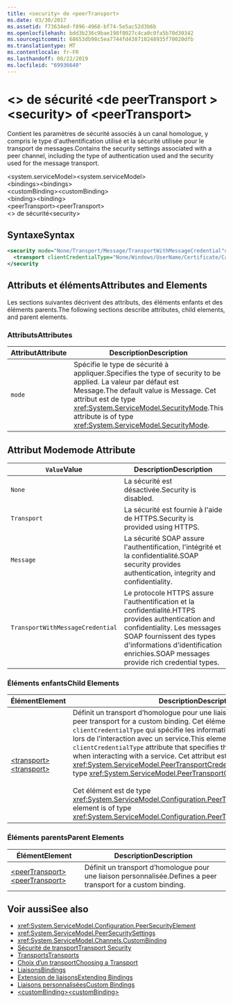 ```yaml
---
title: <security> de <peerTransport>
ms.date: 03/30/2017
ms.assetid: f73634ed-f896-4968-bf74-5e5ac52d3b6b
ms.openlocfilehash: bdd3b236c9bae198f8027c4ca0c0fa5b70d30342
ms.sourcegitcommit: 68653db98c5ea7744fd438710248935f70020dfb
ms.translationtype: MT
ms.contentlocale: fr-FR
ms.lasthandoff: 08/22/2019
ms.locfileid: "69936640"
---
```

# <a name="security-of-peertransport"></a><span data-ttu-id="d43f2-102">\<> de sécurité \<de peerTransport ></span><span class="sxs-lookup"><span data-stu-id="d43f2-102">\<security> of \<peerTransport></span></span>
<span data-ttu-id="d43f2-103">Contient les paramètres de sécurité associés à un canal homologue, y compris le type d'authentification utilisé et la sécurité utilisée pour le transport de messages.</span><span class="sxs-lookup"><span data-stu-id="d43f2-103">Contains the security settings associated with a peer channel, including the type of authentication used and the security used for the message transport.</span></span>  
  
 <span data-ttu-id="d43f2-104">\<system.serviceModel></span><span class="sxs-lookup"><span data-stu-id="d43f2-104">\<system.serviceModel></span></span>  
<span data-ttu-id="d43f2-105">\<bindings></span><span class="sxs-lookup"><span data-stu-id="d43f2-105">\<bindings></span></span>  
<span data-ttu-id="d43f2-106">\<customBinding></span><span class="sxs-lookup"><span data-stu-id="d43f2-106">\<customBinding></span></span>  
<span data-ttu-id="d43f2-107">\<binding></span><span class="sxs-lookup"><span data-stu-id="d43f2-107">\<binding></span></span>  
<span data-ttu-id="d43f2-108">\<peerTransport></span><span class="sxs-lookup"><span data-stu-id="d43f2-108">\<peerTransport></span></span>  
<span data-ttu-id="d43f2-109">\<> de sécurité</span><span class="sxs-lookup"><span data-stu-id="d43f2-109">\<security></span></span>  
  
## <a name="syntax"></a><span data-ttu-id="d43f2-110">Syntaxe</span><span class="sxs-lookup"><span data-stu-id="d43f2-110">Syntax</span></span>  
  
```xml  
<security mode="None/Transport/Message/TransportWithMessageCredential">
  <transport clientCredentialType="None/Windows/UserName/Certificate/CardSpace" />
</security
```  
  
## <a name="attributes-and-elements"></a><span data-ttu-id="d43f2-111">Attributs et éléments</span><span class="sxs-lookup"><span data-stu-id="d43f2-111">Attributes and Elements</span></span>  
 <span data-ttu-id="d43f2-112">Les sections suivantes décrivent des attributs, des éléments enfants et des éléments parents.</span><span class="sxs-lookup"><span data-stu-id="d43f2-112">The following sections describe attributes, child elements, and parent elements.</span></span>  
  
### <a name="attributes"></a><span data-ttu-id="d43f2-113">Attributs</span><span class="sxs-lookup"><span data-stu-id="d43f2-113">Attributes</span></span>  
  
|<span data-ttu-id="d43f2-114">Attribut</span><span class="sxs-lookup"><span data-stu-id="d43f2-114">Attribute</span></span>|<span data-ttu-id="d43f2-115">Description</span><span class="sxs-lookup"><span data-stu-id="d43f2-115">Description</span></span>|  
|---------------|-----------------|  
|`mode`|<span data-ttu-id="d43f2-116">Spécifie le type de sécurité à appliquer.</span><span class="sxs-lookup"><span data-stu-id="d43f2-116">Specifies the type of security to be applied.</span></span> <span data-ttu-id="d43f2-117">La valeur par défaut est Message.</span><span class="sxs-lookup"><span data-stu-id="d43f2-117">The default value is Message.</span></span> <span data-ttu-id="d43f2-118">Cet attribut est de type <xref:System.ServiceModel.SecurityMode>.</span><span class="sxs-lookup"><span data-stu-id="d43f2-118">This attribute is of type <xref:System.ServiceModel.SecurityMode>.</span></span>|  
  
## <a name="mode-attribute"></a><span data-ttu-id="d43f2-119">Attribut Mode</span><span class="sxs-lookup"><span data-stu-id="d43f2-119">mode Attribute</span></span>  
  
|<span data-ttu-id="d43f2-120">`Value`</span><span class="sxs-lookup"><span data-stu-id="d43f2-120">Value</span></span>|<span data-ttu-id="d43f2-121">Description</span><span class="sxs-lookup"><span data-stu-id="d43f2-121">Description</span></span>|  
|-----------|-----------------|  
|`None`|<span data-ttu-id="d43f2-122">La sécurité est désactivée.</span><span class="sxs-lookup"><span data-stu-id="d43f2-122">Security is disabled.</span></span>|  
|`Transport`|<span data-ttu-id="d43f2-123">La sécurité est fournie à l'aide de HTTPS.</span><span class="sxs-lookup"><span data-stu-id="d43f2-123">Security is provided using HTTPS.</span></span>|  
|`Message`|<span data-ttu-id="d43f2-124">La sécurité SOAP assure l'authentification, l'intégrité et la confidentialité.</span><span class="sxs-lookup"><span data-stu-id="d43f2-124">SOAP security provides authentication, integrity and confidentiality.</span></span>|  
|`TransportWithMessageCredential`|<span data-ttu-id="d43f2-125">Le protocole HTTPS assure l'authentification et la confidentialité.</span><span class="sxs-lookup"><span data-stu-id="d43f2-125">HTTPS provides authentication and confidentiality.</span></span> <span data-ttu-id="d43f2-126">Les messages SOAP fournissent des types d'informations d'identification enrichies.</span><span class="sxs-lookup"><span data-stu-id="d43f2-126">SOAP messages provide rich credential types.</span></span>|  
  
### <a name="child-elements"></a><span data-ttu-id="d43f2-127">Éléments enfants</span><span class="sxs-lookup"><span data-stu-id="d43f2-127">Child Elements</span></span>  
  
|<span data-ttu-id="d43f2-128">Élément</span><span class="sxs-lookup"><span data-stu-id="d43f2-128">Element</span></span>|<span data-ttu-id="d43f2-129">Description</span><span class="sxs-lookup"><span data-stu-id="d43f2-129">Description</span></span>|  
|-------------|-----------------|  
|[<span data-ttu-id="d43f2-130">\<transport></span><span class="sxs-lookup"><span data-stu-id="d43f2-130">\<transport></span></span>](transport-of-peertransport.md)|<span data-ttu-id="d43f2-131">Définit un transport d’homologue pour une liaison personnalisée.</span><span class="sxs-lookup"><span data-stu-id="d43f2-131">Defines a peer transport for a custom binding.</span></span> <span data-ttu-id="d43f2-132">Cet élément dispose d'un attribut `clientCredentialType` qui spécifie les informations d'identification à utiliser lors de l'interaction avec un service.</span><span class="sxs-lookup"><span data-stu-id="d43f2-132">This element has a `clientCredentialType` attribute that specifies the credentials to be used when interacting with a service.</span></span> <span data-ttu-id="d43f2-133">Cet attribut est de type <xref:System.ServiceModel.PeerTransportCredentialType>.</span><span class="sxs-lookup"><span data-stu-id="d43f2-133">This attribute is of type <xref:System.ServiceModel.PeerTransportCredentialType>.</span></span><br /><br /> <span data-ttu-id="d43f2-134">Cet élément est de type <xref:System.ServiceModel.Configuration.PeerTransportSecurityElement>.</span><span class="sxs-lookup"><span data-stu-id="d43f2-134">This element is of type <xref:System.ServiceModel.Configuration.PeerTransportSecurityElement>.</span></span>|  
  
### <a name="parent-elements"></a><span data-ttu-id="d43f2-135">Éléments parents</span><span class="sxs-lookup"><span data-stu-id="d43f2-135">Parent Elements</span></span>  
  
|<span data-ttu-id="d43f2-136">Élément</span><span class="sxs-lookup"><span data-stu-id="d43f2-136">Element</span></span>|<span data-ttu-id="d43f2-137">Description</span><span class="sxs-lookup"><span data-stu-id="d43f2-137">Description</span></span>|  
|-------------|-----------------|  
|[<span data-ttu-id="d43f2-138">\<peerTransport></span><span class="sxs-lookup"><span data-stu-id="d43f2-138">\<peerTransport></span></span>](peertransport.md)|<span data-ttu-id="d43f2-139">Définit un transport d’homologue pour une liaison personnalisée.</span><span class="sxs-lookup"><span data-stu-id="d43f2-139">Defines a peer transport for a custom binding.</span></span>|  
  
## <a name="see-also"></a><span data-ttu-id="d43f2-140">Voir aussi</span><span class="sxs-lookup"><span data-stu-id="d43f2-140">See also</span></span>

- <xref:System.ServiceModel.Configuration.PeerSecurityElement>
- <xref:System.ServiceModel.PeerSecuritySettings>
- <xref:System.ServiceModel.Channels.CustomBinding>
- [<span data-ttu-id="d43f2-141">Sécurité de transport</span><span class="sxs-lookup"><span data-stu-id="d43f2-141">Transport Security</span></span>](../../../wcf/feature-details/transport-security.md)
- [<span data-ttu-id="d43f2-142">Transports</span><span class="sxs-lookup"><span data-stu-id="d43f2-142">Transports</span></span>](../../../wcf/feature-details/transports.md)
- [<span data-ttu-id="d43f2-143">Choix d’un transport</span><span class="sxs-lookup"><span data-stu-id="d43f2-143">Choosing a Transport</span></span>](../../../wcf/feature-details/choosing-a-transport.md)
- [<span data-ttu-id="d43f2-144">Liaisons</span><span class="sxs-lookup"><span data-stu-id="d43f2-144">Bindings</span></span>](../../../wcf/bindings.md)
- [<span data-ttu-id="d43f2-145">Extension de liaisons</span><span class="sxs-lookup"><span data-stu-id="d43f2-145">Extending Bindings</span></span>](../../../wcf/extending/extending-bindings.md)
- [<span data-ttu-id="d43f2-146">Liaisons personnalisées</span><span class="sxs-lookup"><span data-stu-id="d43f2-146">Custom Bindings</span></span>](../../../wcf/extending/custom-bindings.md)
- [<span data-ttu-id="d43f2-147">\<customBinding></span><span class="sxs-lookup"><span data-stu-id="d43f2-147">\<customBinding></span></span>](custombinding.md)
